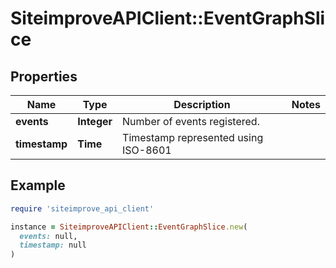 # SiteimproveAPIClient::EventGraphSlice

## Properties

| Name | Type | Description | Notes |
| ---- | ---- | ----------- | ----- |
| **events** | **Integer** | Number of events registered. |  |
| **timestamp** | **Time** | Timestamp represented using ISO-8601 |  |

## Example

```ruby
require 'siteimprove_api_client'

instance = SiteimproveAPIClient::EventGraphSlice.new(
  events: null,
  timestamp: null
)
```

